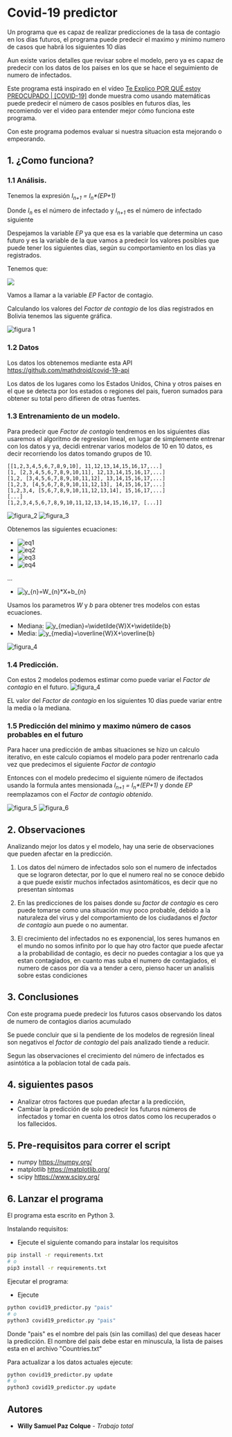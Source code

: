 # Covid-19 predictor

Un programa que es capaz de realizar predicciones de la tasa de contagio en los días futuros, el programa puede predecir el maximo y minimo numero de casos que habrá los siguientes 10 días 

Aun existe varios detalles que revisar sobre el modelo, pero ya es capaz de predecir con los datos de los paises en los que se hace el seguimiento de numero de infectados.

Este programa está inspirado en el vídeo [Te Explico POR QUÉ estoy PREOCUPADO | [COVID-19]](https://youtu.be/-PUT0hZiZEw) donde muestra como usando matemáticas puede predecir el número de casos posibles en futuros días, les recomiendo ver el video para entender mejor cómo funciona este programa.

Con este programa podemos evaluar si nuestra situacion esta mejorando o empeorando.

## 1. ¿Como funciona?

### 1.1 Análisis.

Tenemos la expresión *I<sub>n+1</sub> = I<sub>n</sub>\*(EP+1)* 

Donde *I<sub>n</sub>* es el número de infectado
y *I<sub>n+1</sub>* es el número de infectado siguiente

Despejamos la variable *EP* ya que esa es la variable que determina un caso futuro y es la variable de la que vamos a predecir los valores posibles que puede tener los siguientes días, según su comportamiento en los días ya registrados.

Tenemos que:

<img src="https://latex.codecogs.com/svg.latex?\Large&space;EP=\frac{I_{n+1}}{I_{n}}-1"/>

Vamos a llamar a la variable *EP* Factor de contagio.

Calculando los valores del *Factor de contagio* de los días registrados en Bolivia tenemos las siguente gráfica.

![figura 1](./.github/Figure_1.png)

### 1.2 Datos

Los datos los obtenemos mediante esta API https://github.com/mathdroid/covid-19-api

Los datos de los lugares como los Estados Unidos, China y otros paises en el que se detecta por los estados o regiones del pais, fueron sumados para obtener su total pero difieren de otras fuentes.

### 1.3 Entrenamiento de un modelo.
Para predecir que *Factor de contagio* tendremos en los siguientes días usaremos el algoritmo de regresion lineal, en lugar de simplemente entrenar con los datos y ya, decidi entrenar varios modelos de 10 en 10 datos, es decir recorriendo los datos tomando grupos de 10.

```
[[1,2,3,4,5,6,7,8,9,10], 11,12,13,14,15,16,17,...]
[1, [2,3,4,5,6,7,8,9,10,11], 12,13,14,15,16,17,...]
[1,2, [3,4,5,6,7,8,9,10,11,12], 13,14,15,16,17,...]
[1,2,3, [4,5,6,7,8,9,10,11,12,13], 14,15,16,17,...]
[1,2,3,4, [5,6,7,8,9,10,11,12,13,14], 15,16,17,...]
[...]
[1,2,3,4,5,6,7,8,9,10,11,12,13,14,15,16,17, [...]]
```
![figura_2](./.github/Figure_2.gif)
![figura_3](./.github/Figure_2.png)

Obtenemos las siguientes ecuaciones:
- <img src="https://latex.codecogs.com/gif.latex?y_{1}=W_{1}*X&space;&plus;&space;b_{1}" title="eq1" />
- <img src="https://latex.codecogs.com/gif.latex?y_{2}=W_{2}*X&space;&plus;&space;b_{2}" title="eq2" />
- <img src="https://latex.codecogs.com/gif.latex?y_{3}=W_{3}*X&space;&plus;&space;b_{3}" title="eq3" />
- <img src="https://latex.codecogs.com/gif.latex?y_{4}=W_{4}*X&space;&plus;&space;b_{4}" title="eq4" />
...
- <img src="https://latex.codecogs.com/gif.latex?y_{n}=W_{n}*X&plus;b_{n}" title="y_{n}=W_{n}*X+b_{n}" />

Usamos los parametros *W* y *b* para obtener tres modelos con estas ecuaciones.

- Mediana: <img src="https://latex.codecogs.com/gif.latex?y_{median}=\widetilde{W}X&plus;\widetilde{b}" title="y_{median}=\widetilde{W}X+\widetilde{b}" />
- Media: <img src="https://latex.codecogs.com/gif.latex?y_{media}=\overline{W}X&plus;\overline{b}" title="y_{media}=\overline{W}X+\overline{b}" />

![figura_4](./.github/Figure_3.png)

### 1.4 Predicción.

Con estos 2 modelos podemos estimar como puede variar el *Factor de contagio* en el futuro.
![figura_4](./.github/Figure_4.png)

EL valor del *Factor de contagio* en los siguientes 10 días puede variar entre la media o la mediana.

### 1.5 Predicción del minimo y maximo número de casos probables en el futuro

Para hacer una predicción de ambas situaciones se hizo un calculo iterativo, en este calculo copiamos el modelo para poder rentrenarlo cada vez que predecimos el siguiente *Factor de contagio*

Entonces con el modelo predecimo el siguiente número de ifectados usando la formula antes mensionada *I<sub>n+1</sub> = I<sub>n</sub>\*(EP+1)* y donde *EP* reemplazamos con el *Factor de contagio obtenido*.

![figura_5](./.github/Figure_5.png)
![figura_6](./.github/Figure_6.png)

## 2. Observaciones

Analizando mejor los datos y el modelo, hay una serie de observaciones que pueden afectar en la predicción.

1. Los datos del número de infectados solo son el numero de infectados que se lograron detectar, por lo que el numero real no se conoce debido a que puede existir muchos infectados asintomáticos, es decir que no presentan síntomas

2. En las predicciones de los paises donde su *factor de contagio* es cero puede tomarse como una situación muy poco probable, debido a la naturaleza del virus y del comportamiento de los ciudadanos el *factor de contagio* aun puede o no aumentar.

3. El crecimiento del infectados no es exponencial, los seres humanos en el mundo no somos infinito por lo que hay otro factor que puede afectar a la probabilidad de contagio, es decir no puedes contagiar a los que ya estan contagiados, en cuanto mas suba el numero de contagiados, el numero de casos por día va a tender a cero, pienso hacer un analisis sobre estas condiciones

## 3. Conclusiones

Con este programa puede predecir los futuros casos observando los datos de numero de contagios diarios acumulado

Se puede concluir que si la pendiente de los modelos de regresión lineal son negativos el *factor de contagio* del país analizado tiende a reducir.

Segun las observaciones el crecimiento del número de infectados es asintótica a la poblacion total de cada país.

## 4. siguientes pasos

- Analizar otros factores que puedan afectar a la predicción,
- Cambiar la predicción de solo predecir los futuros números de infectados y tomar en cuenta los otros datos como los recuperados o los fallecidos.

## 5. Pre-requisitos para correr el script
- numpy          https://numpy.org/
- matplotlib     https://matplotlib.org/
- scipy          https://www.scipy.org/

## 6. Lanzar el programa

El programa esta escrito en Python 3.

Instalando requisitos:
- Ejecute el siguiente comando para instalar los requisitos
```bash
pip install -r requirements.txt
# o 
pip3 install -r requirements.txt
```
Ejecutar el programa:
- Ejecute
```bash
python covid19_predictor.py "pais"
# o
python3 covid19_predictor.py "pais"

```
Donde "pais" es el nombre del país (sin las comillas) del que deseas hacer la predicción.
El nombre del país debe estar en minuscula, la lista de paises esta en el archivo "Countries.txt"

Para actualizar a los datos actuales ejecute:

```bash
python covid19_predictor.py update
# o
python3 covid19_predictor.py update

```


## Autores

* **Willy Samuel Paz Colque** - *Trabajo total*
